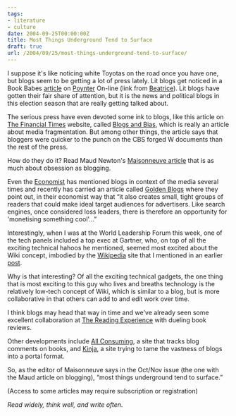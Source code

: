 ```yaml
---
tags:
- literature
- culture
date: 2004-09-25T00:00:00Z
title: Most Things Underground Tend to Surface 
draft: true
url: /2004/09/25/most-things-underground-tend-to-surface/
---
```


<p>
I suppose it's like noticing white Toyotas on the road once you have one, but blogs seem to be getting a lot of press lately. Lit blogs get noticed in a Book Babes <a href="http://poynter.org/content/content_print.asp?id=71720&amp;custom=" id="71720&amp;custom=">article</a> on <a href="http://poynter.org/">Poynter</a> On-line (link from <a href="http://www.beatrice.com/archives/000763.html">Beatrice</a>). Lit blogs have gotten their fair share of attention, but it is the news and political blogs in this election season that are really getting talked about.
</p><p>
The serious press have even devoted some ink to blogs, like this article on <a href="http://news.ft.com">The Financial Times</a> website, called <a href="http://news.ft.com/cms/s/d70a0844-0d94-11d9-a3e1-00000e2511c8.html">Blogs and Bias</a>, which is really an article about media fragmentation. But among other things, the article says that bloggers were quicker to the punch on the CBS forged W documents than the rest of the press.
</p><p>
How do they do it? Read Maud Newton's <a href="http://maisonneuve.org/article.php?article_id=411" id="411">Maisonneuve article</a> that is as much about obsession as blogging.
</p><p>
Even the <a href="http://www.economist.com">Economist</a> has mentioned blogs in context of the media several times and recently has carried an article called <a href="http://www.economist.com/PrinterFriendly.cfm?Story_ID=1994135" id="1994135">Golden Blogs</a> where they point out, in their economist way that &#8220;it also creates small, tight groups of readers that could make ideal target audiences for advertisers. Like search engines, once considered loss leaders, there is therefore an opportunity for 'monetising something cool'...&#8221;
</p><p>
Interestingly, when I was at the World Leadership Forum this week, one of the tech panels included a top exec at Gartner, who, on top of all the exciting technical hahoos he mentioned, seemed most excited about the Wiki concept, imbodied by the <a href="http://en.wikipedia.org/wiki/Wiki">Wikipedia</a> site that I mentioned in an earlier <a href="http://www.chekhovsmistress.com/2004/09/over_one_millio.html">post</a>.
</p><p>
Why is that interesting? Of all the exciting technical gadgets, the one thing that is most exciting to this guy who lives and breaths technology is the relatively low-tech concept of Wiki, which is similar to a blog, but is more collaborative in that others can add to and edit work over time.
</p><p>
I think blogs may head that way in time and we've already seen some excellent collaboration at <a href="http://noggs.typepad.com/the_reading_experience/2004/09/gilbert_sorrent.html">The Reading Experience</a> with dueling book reviews.
</p><p>
Other developments include <a href="http://allconsuming.net/">All Consuming</a>, a site that tracks blog comments on books, and <a href="http://kinja.com/">Kinja</a>, a site trying to tame the vastness of blogs into a portal format.
</p><p>
So, as the editor of Maisonneuve says in the Oct/Nov issue (the one with the Maud article on blogging), &#8220;most things underground tend to surface.&#8221;
</p><p>
(Access to some articles may require subscription or registration)
</p><p>
<em>Read widely, think well, and write often.</em>
</p>

